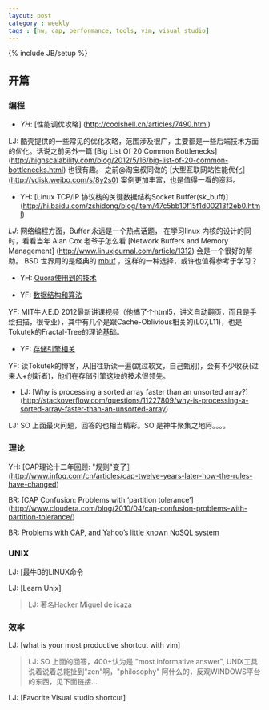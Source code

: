 ```yaml
---
layout: post
category : weekly
tags : [hw, cap, performance, tools, vim, visual_studio]
---
```

{% include JB/setup %}




## 开篇



### 编程

- _YH_: [性能调优攻略] (http://coolshell.cn/articles/7490.html)

 LJ: 酷壳提供的一些常见的优化攻略，范围涉及很广，主要都是一些后端技术方面的优化。话说之前另外一篇 [Big List Of 20 Common Bottlenecks] (http://highscalability.com/blog/2012/5/16/big-list-of-20-common-bottlenecks.html) 也很有趣。 之前@淘宝叔同做的 [大型互联网站性能优化］(http://vdisk.weibo.com/s/8y2s0) 案例更加丰富，也是值得一看的资料。

- YH: [Linux TCP/IP 协议栈的关键数据结构Socket Buffer(sk_buff)] (http://hi.baidu.com/zshidong/blog/item/47c5bb10f15f1d00213f2eb0.html)

 _LJ_: 网络编程方面，Buffer 永远是一个热点话题， 在学习linux 内核的设计的同时，看看当年 Alan Cox 老爷子怎么看 [Network Buffers and Memory Management] (http://www.linuxjournal.com/article/1312) 会是一个很好的帮助。 BSD 世界用的是经典的 [mbuf](http://people.freebsd.org/~hmp/documentation/manpages/mbuf.pdf) ，这样的一种选择，或许也值得参考于学习？

- YH: [Quora使用到的技术](http://coolshell.cn/articles/4939.html) 

- YF: [数据结构和算法](http://courses.csail.mit.edu/6.851/spring12/lectures/)  

 YF: MIT牛人E.D 2012最新讲课视频（他搞了个html5，讲义自动翻页，而且是手绘扫描，很专业），其中有几个是跟Cache-Oblivious相关的(L07,L11)，也是Tokutek的Fractal-Tree的理论基础。

- YF: [存储引擎相关](http://www.tokutek.com/tokuview/page/19/) 

YF: 读Tokutek的博客，从旧往新读一遍(跳过软文，自己甄别)，会有不少收获(过来人+创新者)，他们在存储引擎这块的技术很领先。

- LJ: [Why is processing a sorted array faster than an unsorted array?] (http://stackoverflow.com/questions/11227809/why-is-processing-a-sorted-array-faster-than-an-unsorted-array)

 LJ: SO 上面最火问题，回答的也相当精彩。SO 是神牛聚集之地阿。。。。



### 理论

YH: [CAP理论十二年回顾: "规则"变了］(http://www.infoq.com/cn/articles/cap-twelve-years-later-how-the-rules-have-changed)  

BR: [CAP Confusion: Problems with ‘partition tolerance’] (http://www.cloudera.com/blog/2010/04/cap-confusion-problems-with-partition-tolerance/)  

BR: [Problems with CAP, and Yahoo’s little known NoSQL system](http://dbmsmusings.blogspot.com/2010/04/problems-with-cap-and-yahoos-little.html)  


### UNIX

LJ: [最牛B的LINUX命令

LJ: [Learn Unix] 

> LJ: 著名Hacker Miguel de icaza 



### 效率


LJ: [what is your most productive shortcut with vim]
> LJ: SO 上面的回答，400+认为是 "most informative answer", UNIX工具说着说着总能扯到"zen"啊，"philosophy" 阿什么的，反观WINDOWS平台的东西，见下面链接...


LJ: [Favorite Visual studio shortcut]




